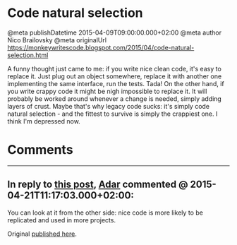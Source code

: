 # Code natural selection

@meta publishDatetime 2015-04-09T09:00:00.000+02:00
@meta author Nico Brailovsky
@meta originalUrl https://monkeywritescode.blogspot.com/2015/04/code-natural-selection.html

A funny thought just came to me: if you write nice clean code, it's easy to replace it. Just plug out an object somewhere, replace it with another one implementing the same interface, run the tests. Tada! On the other hand, if you write crappy code it might be nigh impossible to replace it. It will probably be worked around whenever a change is needed, simply adding layers of crust. Maybe that's why legacy code sucks: it's simply code natural selection - and the fittest to survive is simply the crappiest one. I think I'm depressed now.


# Comments

---
## In reply to [this post](), [Adar]() commented @ 2015-04-21T11:17:03.000+02:00:

You can look at it from the other side: nice code is more likely to be replicated and used in more projects.

Original [published here](md_blog/2015/0409_Codenaturalselection.md).
